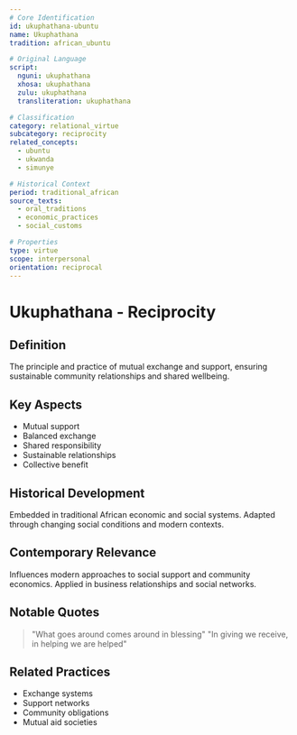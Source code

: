 ```yaml
---
# Core Identification
id: ukuphathana-ubuntu
name: Ukuphathana
tradition: african_ubuntu

# Original Language
script:
  nguni: ukuphathana
  xhosa: ukuphathana
  zulu: ukuphathana
  transliteration: ukuphathana

# Classification
category: relational_virtue
subcategory: reciprocity
related_concepts:
  - ubuntu
  - ukwanda
  - simunye

# Historical Context
period: traditional_african
source_texts:
  - oral_traditions
  - economic_practices
  - social_customs

# Properties
type: virtue
scope: interpersonal
orientation: reciprocal
---
```


# Ukuphathana - Reciprocity

## Definition
The principle and practice of mutual exchange and support, ensuring sustainable community relationships and shared wellbeing.

## Key Aspects
- Mutual support
- Balanced exchange
- Shared responsibility
- Sustainable relationships
- Collective benefit

## Historical Development
Embedded in traditional African economic and social systems. Adapted through changing social conditions and modern contexts.

## Contemporary Relevance
Influences modern approaches to social support and community economics. Applied in business relationships and social networks.

## Notable Quotes
> "What goes around comes around in blessing"
> "In giving we receive, in helping we are helped"

## Related Practices
- Exchange systems
- Support networks
- Community obligations
- Mutual aid societies